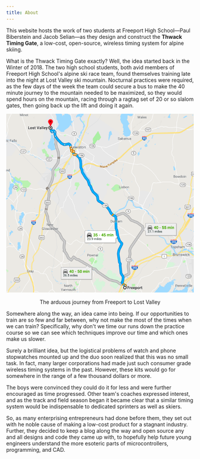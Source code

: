 ```yaml
---
title: About
---
```


This website hosts the work of two students at Freeport High School—Paul Biberstein and Jacob Selian—as they design and construct the **Thwack Timing Gate**, a low-cost, open-source, wireless timing system for alpine skiing.

What is the Thwack Timing Gate exactly? Well, the idea started back in the Winter of 2018. The two high school students, both avid members of Freeport High School's alpine ski race team, found themselves training late into the night at Lost Valley ski mountain. Nocturnal practices were required, as the few days of the week the team could secure a bus to make the 40 minute journey to the mountain needed to be maximized, so they would spend hours on the mountain, racing through a ragtag set of 20 or so slalom gates, then going back up the lift and doing it again.


<p style="text-align: center;"><img src="images/LostValleyMap.png" alt="Map from Freeport to Lost Valley"></p>
<p style="text-align: center;"> The arduous journey from Freeport to Lost Valley</p>

Somewhere along the way, an idea came into being. If our opportunities to train are so few and far between, why not make the most of the times when we can train? Specifically, why don't we time our runs down the practice course so we can see which techniques improve our time and which ones make us slower.

Surely a brilliant idea, but the logistical problems of watch and phone stopwatches mounted up and the duo soon realized that this was no small task. In fact, many larger corporations had made just such consumer grade wireless timing systems in the past. However, these kits would go for somewhere in the range of a few thousand dollars or more.

The boys were convinced they could do it for less and were further encouraged as time progressed. Other team's coaches expressed interest, and as the track and field season began it became clear that a similar timing system would be indispensable to dedicated sprinters as well as skiers. 

So, as many enterprising entrepreneurs had done before them, they set out with he noble cause of making a low-cost product for a stagnant industry. Further, they decided to keep a blog along the way and open source any and all designs and code they came up with, to hopefully help future young engineers  understand the more esoteric parts of microcontrollers, programming, and CAD.